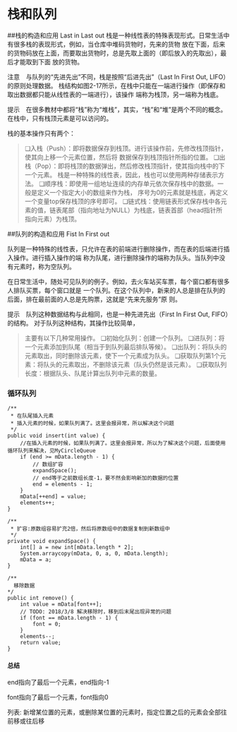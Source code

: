 # 栈和队列

##栈的构造和应用
Last in Last out
栈是一种线性表的特殊表现形式。日常生活中有很多栈的表现形式，例如，当仓库中堆码货物时，先来的货物
放在下面，后来的货物码放在上面，而要取出货物时，总是先取上面的（即后放入的先取出），最后才能取到下面
放的货物。

注意　与队列的“先进先出”不同，栈是按照“后进先出”（Last In First Out, LIFO）的原则处理数据。
栈结构如图2-17所示，在栈中只能在一端进行操作（即保存和取出数据都只能从线性表的一端进行），该操作
端称为栈顶，另一端称为栈底。

提示　在很多教材中都将“栈”称为“堆栈”，其实，“栈”和“堆”是两个不同的概念。
在栈中，只有栈顶元素是可以访问的。

栈的基本操作只有两个：
> ❑入栈（Push）：即将数据保存到栈顶。进行该操作前，先修改栈顶指针，使其向上移一个元素位置，然后将
数据保存到栈顶指针所指的位置。
❑出栈（Pop）：即将栈顶的数据弹出，然后修改栈顶指针，使其指向栈中的下一个元素。
栈是一种特殊的线性表，因此，栈也可以使用两种存储表示方法。
❑顺序栈：即使用一组地址连续的内存单元依次保存栈中的数据。一般是定义一个指定大小的数组来作为栈，
序号为0的元素就是栈底，再定义一个变量top保存栈顶的序号即可。
❑链式栈：使用链表形式保存栈中各元素的值，链表尾部（指向地址为NULL）为栈底，链表首部（head指针所
指向元素）为栈顶。


##队列的构造和应用
Fist In First out

队列是一种特殊的线性表，只允许在表的前端进行删除操作，而在表的后端进行插入操作。进行插入操作的端
称为队尾，进行删除操作的端称为队头。当队列中没有元素时，称为空队列。

在日常生活中，随处可见队列的例子。例如，去火车站买车票，每个窗口都有很多人排队买票，每个窗口就是
一个队列。在这个队列中，新来的人总是排在队列的后面，排在最前面的人总是先购票，这就是“先来先服务”原
则。

提示　队列这种数据结构与此相同，也是一种先进先出（First In First Out, FIFO）的结构。
对于队列这种结构，其操作比较简单，

> 主要有以下几种常用操作。
❑初始化队列：创建一个队列。
❑进队列：将一个元素添加到队尾（相当于到队列最后排队等候）。
❑出队列：将队头的元素取出，同时删除该元素，使下一个元素成为队头。
❑获取队列第1个元素：将队头的元素取出，不删除该元素（队头仍然是该元素）。
❑获取队列长度：根据队头、队尾计算出队列中元素的数量。

### 循环队列

    /**
     * 在队尾插入元素
     * 插入元素的时候，如果队列满了。这里会报异常，所以解决这个问题
     */
    public void insert(int value) {
        //在插入元素的时候，如果队列满了。这里会报异常，所以为了解决这个问题，后面使用循环队列来解决，见MyCircleQueue
        if (end >= mData.length - 1) {
            // 数组扩容
            expandSpace();
            // end等于之前数组长度-1，要不然会影响新加的数据的位置
            end = elements - 1;
        }
        mData[++end] = value;
        elements++;
    }
    
    /**
     * 扩容:原数组容易扩充2倍，然后将原数组中的数据复制到新数组中
     */
    private void expandSpace() {
        int[] a = new int[mData.length * 2];
        System.arraycopy(mData, 0, a, 0, mData.length);
        mData = a;
    }
    
    /**
      移除数据
    */
    public int remove() {
        int value = mData[font++];
        // TODO: 2018/3/8 解决移除时，移到后末尾出现异常的问题 
        if (font == mData.length - 1) {
            font = 0;
        }
        elements--;
        return value;
    }
    
#### 总结

end指向了最后一个元素，end指向-1

font指向了最后一个元素，font指向0

列表:
  新增某位置的元素，或删除某位置的元素时，指定位置之后的元素会全部往前移或往后移